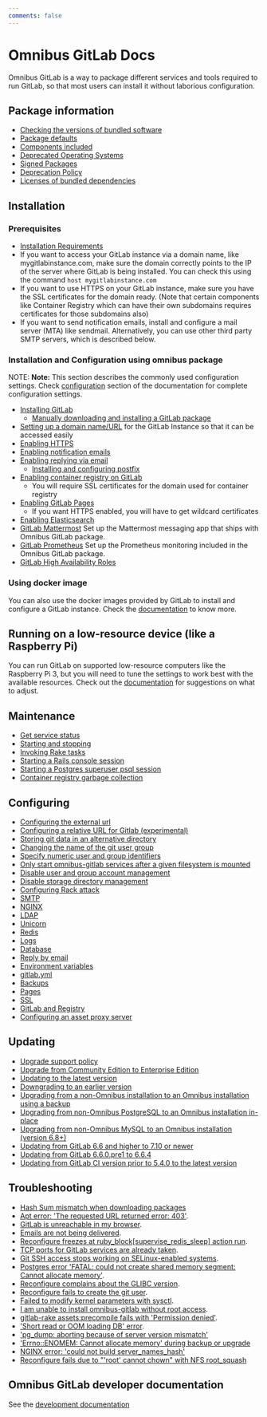 ```yaml
---
comments: false
---
```


# Omnibus GitLab Docs

Omnibus GitLab is a way to package different services and tools required to run GitLab, so that most users can install it without laborious configuration.

## Package information

- [Checking the versions of bundled software](package-information/README.md#checking-the-versions-of-bundled-software)
- [Package defaults](package-information/defaults.md)
- [Components included](https://docs.gitlab.com/ee/development/architecture.html#component-list)
- [Deprecated Operating Systems](package-information/deprecated_os.md)
- [Signed Packages](package-information/signed_packages.md)
- [Deprecation Policy](package-information/deprecation_policy.md)
- [Licenses of bundled dependencies](http://gitlab-org.gitlab.io/omnibus-gitlab/licenses.html)

## Installation

### Prerequisites

- [Installation Requirements](https://docs.gitlab.com/ce/install/requirements.html)
- If you want to access your GitLab instance via a domain name, like mygitlabinstance.com, make sure the domain correctly points to the IP of the server where GitLab is being installed. You can check this using the command `host mygitlabinstance.com`
- If you want to use HTTPS on your GitLab instance, make sure you have the SSL certificates for the domain ready. (Note that certain components like Container Registry which can have their own subdomains requires certificates for those subdomains also)
- If you want to send notification emails, install and configure a mail server (MTA) like sendmail. Alternatively, you can use other third party SMTP servers, which is described below.

### Installation and Configuration using omnibus package

NOTE: **Note:**
This section describes the commonly used configuration settings. Check
[configuration](#configuring) section of the documentation for complete configuration settings.

- [Installing GitLab](https://about.gitlab.com/install/)
  - [Manually downloading and installing a GitLab package](manual_install.md)
- [Setting up a domain name/URL](https://docs.gitlab.com/omnibus/settings/configuration.html#configuring-the-external-url-for-gitlab) for the GitLab Instance so that it can be accessed easily
- [Enabling HTTPS](https://docs.gitlab.com/omnibus/settings/nginx.html#enable-https)
- [Enabling notification emails](https://docs.gitlab.com/omnibus/settings/smtp.html#smtp-settings)
- [Enabling replying via email](https://docs.gitlab.com/ce/administration/reply_by_email.html#set-it-up)
  - [Installing and configuring postfix](https://docs.gitlab.com/ce/administration/reply_by_email_postfix_setup.html)
- [Enabling container registry on GitLab](https://docs.gitlab.com/ce/administration/container_registry.html#container-registry-domain-configuration)
  - You will require SSL certificates for the domain used for container registry
- [Enabling GitLab Pages](https://docs.gitlab.com/ce/administration/pages/)
  - If you want HTTPS enabled, you will have to get wildcard certificates
- [Enabling Elasticsearch](https://docs.gitlab.com/ee/integration/elasticsearch.html)
- [GitLab Mattermost](gitlab-mattermost/README.md) Set up the Mattermost messaging app that ships with Omnibus GitLab package.
- [GitLab Prometheus](https://docs.gitlab.com/ce/administration/monitoring/performance/prometheus.html) Set up the Prometheus
  monitoring included in the Omnibus GitLab package.
- [GitLab High Availability Roles](roles/README.md)

### Using docker image

You can also use the docker images provided by GitLab to install and configure a GitLab instance. Check the [documentation](docker/README.md) to know more.

## Running on a low-resource device (like a Raspberry Pi)

You can run GitLab on supported low-resource computers like the Raspberry Pi 3, but you will need to tune the settings
to work best with the available resources. Check out the [documentation](settings/rpi.md) for suggestions on what to adjust.

## Maintenance

- [Get service status](maintenance/README.md#get-service-status)
- [Starting and stopping](maintenance/README.md#starting-and-stopping)
- [Invoking Rake tasks](maintenance/README.md#invoking-rake-tasks)
- [Starting a Rails console session](maintenance/README.md#starting-a-rails-console-session)
- [Starting a Postgres superuser psql session](maintenance/README.md#starting-a-postgres-superuser-psql-session)
- [Container registry garbage collection](maintenance/README.md#container-registry-garbage-collection)

## Configuring

- [Configuring the external url](settings/configuration.md#configuring-the-external-url-for-gitlab)
- [Configuring a relative URL for Gitlab (experimental)](settings/configuration.md#configuring-a-relative-url-for-gitlab)
- [Storing git data in an alternative directory](settings/configuration.md#storing-git-data-in-an-alternative-directory)
- [Changing the name of the git user group](settings/configuration.md#changing-the-name-of-the-git-user--group)
- [Specify numeric user and group identifiers](settings/configuration.md#specify-numeric-user-and-group-identifiers)
- [Only start omnibus-gitlab services after a given filesystem is mounted](settings/configuration.md#only-start-omnibus-gitlab-services-after-a-given-filesystem-is-mounted)
- [Disable user and group account management](settings/configuration.html#disable-user-and-group-account-management)
- [Disable storage directory management](settings/configuration.html#disable-storage-directories-management)
- [Configuring Rack attack](settings/configuration.md#configuring-rack-attack)
- [SMTP](settings/smtp.md)
- [NGINX](settings/nginx.md)
- [LDAP](settings/ldap.md)
- [Unicorn](settings/unicorn.md)
- [Redis](settings/redis.md)
- [Logs](settings/logs.md)
- [Database](settings/database.md)
- [Reply by email](https://docs.gitlab.com/ce/incoming_email/README.html)
- [Environment variables](settings/environment-variables.md)
- [gitlab.yml](settings/gitlab.yml.md)
- [Backups](settings/backups.md)
- [Pages](https://docs.gitlab.com/ce/pages/administration.html)
- [SSL](settings/ssl.md)
- [GitLab and Registry](architecture/registry/README.md)
- [Configuring an asset proxy server](settings/asset_proxy.md)

## Updating

- [Upgrade support policy](https://docs.gitlab.com/ee/policy/maintenance.html)
- [Upgrade from Community Edition to Enterprise Edition](update/README.md#updating-community-edition-to-enterprise-edition)
- [Updating to the latest version](update/README.md#updating-using-the-official-repositories)
- [Downgrading to an earlier version](update/README.md#downgrading)
- [Upgrading from a non-Omnibus installation to an Omnibus installation using a backup](update/convert_to_omnibus.md#upgrading-from-non-omnibus-postgresql-to-an-omnibus-installation-using-a-backup)
- [Upgrading from non-Omnibus PostgreSQL to an Omnibus installation in-place](update/convert_to_omnibus.md#upgrading-from-non-omnibus-postgresql-to-an-omnibus-installation-in-place)
- [Upgrading from non-Omnibus MySQL to an Omnibus installation (version 6.8+)](update/convert_to_omnibus.md#upgrading-from-non-omnibus-mysql-to-an-omnibus-installation-version-68)
- [Updating from GitLab 6.6 and higher to 7.10 or newer](update/gitlab_7_changes.md#updating-from-gitlab-66-and-higher-to-710-or-newer)
- [Updating from GitLab 6.6.0.pre1 to 6.6.4](update/gitlab_6_changes.md#updating-from-gitlab-660pre1-to-664)
- [Updating from GitLab CI version prior to 5.4.0 to the latest version](update/README.md#updating-gitlab-ci-from-prior-540-to-version-714-via-omnibus-gitlab)

## Troubleshooting

- [Hash Sum mismatch when downloading packages](common_installation_problems/README.md#hash-sum-mismatch-when-downloading-packages)
- [Apt error: 'The requested URL returned error: 403'](common_installation_problems/README.md#apt-error-the-requested-url-returned-error-403).
- [GitLab is unreachable in my browser](common_installation_problems/README.md#gitlab-is-unreachable-in-my-browser).
- [Emails are not being delivered](common_installation_problems/README.md#emails-are-not-being-delivered).
- [Reconfigure freezes at ruby_block[supervise_redis_sleep] action run](common_installation_problems/README.md#reconfigure-freezes-at-ruby_blocksupervise_redis_sleep-action-run).
- [TCP ports for GitLab services are already taken](common_installation_problems/README.md#tcp-ports-for-gitlab-services-are-already-taken).
- [Git SSH access stops working on SELinux-enabled systems](common_installation_problems/README.md#selinux-enabled-systems).
- [Postgres error 'FATAL:  could not create shared memory segment: Cannot allocate memory'](common_installation_problems/README.md#postgres-error-fatal--could-not-create-shared-memory-segment-cannot-allocate-memory).
- [Reconfigure complains about the GLIBC version](common_installation_problems/README.md#reconfigure-complains-about-the-glibc-version).
- [Reconfigure fails to create the git user](common_installation_problems/README.md#reconfigure-fails-to-create-the-git-user).
- [Failed to modify kernel parameters with sysctl](common_installation_problems/README.md#failed-to-modify-kernel-parameters-with-sysctl).
- [I am unable to install omnibus-gitlab without root access](common_installation_problems/README.md#i-am-unable-to-install-omnibus-gitlab-without-root-access).
- [gitlab-rake assets:precompile fails with 'Permission denied'](common_installation_problems/README.md#gitlab-rake-assetsprecompile-fails-with-permission-denied).
- ['Short read or OOM loading DB' error](common_installation_problems/README.md#short-read-or-oom-loading-db-error).
- ['pg_dump: aborting because of server version mismatch'](settings/database.md#using-a-non-packaged-postgresql-database-management-server)
- ['Errno::ENOMEM: Cannot allocate memory' during backup or upgrade](common_installation_problems/README.md#errnoenomem-cannot-allocate-memory-during-backup-or-upgrade)
- [NGINX error: 'could not build server_names_hash'](common_installation_problems/README.md#nginx-error-could-not-build-server_names_hash-you-should-increase-server_names_hash_bucket_size)
- [Reconfigure fails due to "'root' cannot chown" with NFS root_squash](common_installation_problems/README.md#reconfigure-fails-due-to-root-cannot-chown-with-nfs-root_squash)

## Omnibus GitLab developer documentation

See the [development documentation](development/README.md)
